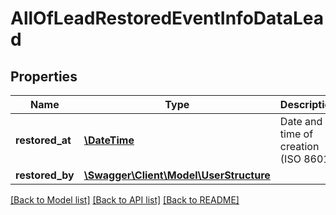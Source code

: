 # AllOfLeadRestoredEventInfoDataLead

## Properties
Name | Type | Description | Notes
------------ | ------------- | ------------- | -------------
**restored_at** | [**\DateTime**](\DateTime.md) | Date and time of creation (ISO 8601) | [optional] 
**restored_by** | [**\Swagger\Client\Model\UserStructure**](UserStructure.md) |  | [optional] 

[[Back to Model list]](../../README.md#documentation-for-models) [[Back to API list]](../../README.md#documentation-for-api-endpoints) [[Back to README]](../../README.md)

